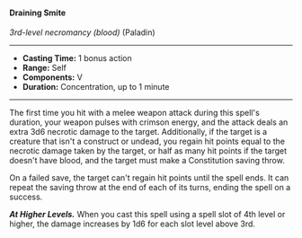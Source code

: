 #### Draining Smite
*3rd-level necromancy* *(blood)* (Paladin)
___
- **Casting Time:** 1 bonus action 
- **Range:** Self 
- **Components:** V 
- **Duration:** Concentration, up to 1 minute 
---
The first time you hit with a melee weapon attack during this spell's duration, your weapon pulses with crimson energy, and the attack deals an extra 3d6 necrotic damage to the target. Additionally, if the target is a creature that isn't a construct or undead, you regain hit points equal to the necrotic damage taken by the target, or half as many hit points if the target doesn't have blood, and the target must make a Constitution saving throw. 

On a failed save, the target can't regain hit points until the spell ends. It can repeat the saving throw at the end of each of its turns, ending the spell on a success. 

***At Higher Levels.*** When you cast this spell using a spell slot of 4th level or higher, the damage increases by 1d6 for each slot level above 3rd.
